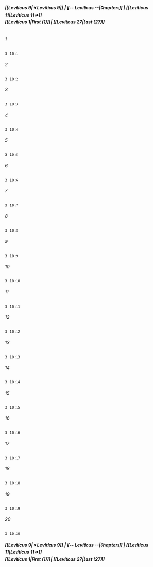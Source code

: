 
##### **[[Leviticus 9|⏪ Leviticus 9]] | [[-- Leviticus --|Chapters]] | [[Leviticus 11|Leviticus 11 ⏩]]**<br>**[[Leviticus 1|First (1)]] | [[Leviticus 27|Last (27)]]**<br><br>

###### 1
``` verse
3 10:1
```
###### 2
``` verse
3 10:2
```
###### 3
``` verse
3 10:3
```
###### 4
``` verse
3 10:4
```
###### 5
``` verse
3 10:5
```
###### 6
``` verse
3 10:6
```
###### 7
``` verse
3 10:7
```
###### 8
``` verse
3 10:8
```
###### 9
``` verse
3 10:9
```
###### 10
``` verse
3 10:10
```
###### 11
``` verse
3 10:11
```
###### 12
``` verse
3 10:12
```
###### 13
``` verse
3 10:13
```
###### 14
``` verse
3 10:14
```
###### 15
``` verse
3 10:15
```
###### 16
``` verse
3 10:16
```
###### 17
``` verse
3 10:17
```
###### 18
``` verse
3 10:18
```
###### 19
``` verse
3 10:19
```
###### 20
``` verse
3 10:20
```

##### **[[Leviticus 9|⏪ Leviticus 9]] | [[-- Leviticus --|Chapters]] | [[Leviticus 11|Leviticus 11 ⏩]]**<br>**[[Leviticus 1|First (1)]] | [[Leviticus 27|Last (27)]]**

